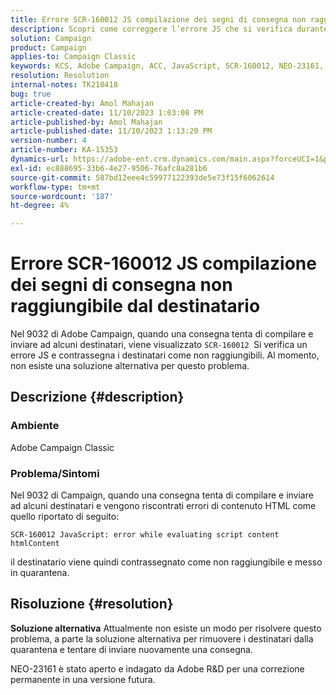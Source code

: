 ```yaml
---
title: Errore SCR-160012 JS compilazione dei segni di consegna non raggiungibile dal destinatario
description: Scopri come correggere l’errore JS che si verifica durante la compilazione della consegna per i destinatari in Adobe Campaign Classic. Al momento non è disponibile alcuna soluzione alternativa per questo problema.
solution: Campaign
product: Campaign
applies-to: Campaign Classic
keywords: KCS, Adobe Campaign, ACC, JavaScript, SCR-160012, NEO-23161, Adobe Campaign Classic, errore, compilazione della consegna per i destinatari, destinatario contrassegnato come non raggiungibile
resolution: Resolution
internal-notes: TK210418
bug: true
article-created-by: Amol Mahajan
article-created-date: 11/10/2023 1:03:08 PM
article-published-by: Amol Mahajan
article-published-date: 11/10/2023 1:13:20 PM
version-number: 4
article-number: KA-15353
dynamics-url: https://adobe-ent.crm.dynamics.com/main.aspx?forceUCI=1&pagetype=entityrecord&etn=knowledgearticle&id=df5c777b-c97f-ee11-8179-6045bd006b25
exl-id: ec888695-33b6-4e27-9506-76afc8a281b6
source-git-commit: 587bd12eee4c59977122393de5e73f15f6062614
workflow-type: tm+mt
source-wordcount: '187'
ht-degree: 4%

---
```


# Errore SCR-160012 JS compilazione dei segni di consegna non raggiungibile dal destinatario


Nel 9032 di Adobe Campaign, quando una consegna tenta di compilare e inviare ad alcuni destinatari, viene visualizzato `SCR-160012 `Si verifica un errore JS e contrassegna i destinatari come non raggiungibili. Al momento, non esiste una soluzione alternativa per questo problema.

## Descrizione {#description}


### <b>Ambiente</b>

Adobe Campaign Classic



### <b>Problema/Sintomi</b>

Nel 9032 di Campaign, quando una consegna tenta di compilare e inviare ad alcuni destinatari e vengono riscontrati errori di contenuto HTML come quello riportato di seguito:


```
SCR-160012 JavaScript: error while evaluating script content htmlContent
```


il destinatario viene quindi contrassegnato come non raggiungibile e messo in quarantena.


## Risoluzione {#resolution}

<b>Soluzione alternativa</b>
Attualmente non esiste un modo per risolvere questo problema, a parte la soluzione alternativa per rimuovere i destinatari dalla quarantena e tentare di inviare nuovamente una consegna.

NEO-23161 è stato aperto e indagato da Adobe R&amp;D per una correzione permanente in una versione futura.
